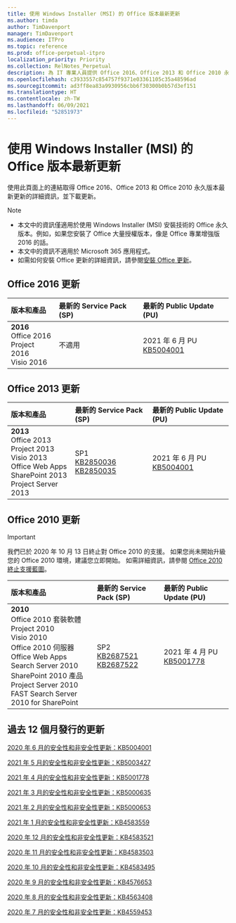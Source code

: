 ```yaml
---
title: 使用 Windows Installer (MSI) 的 Office 版本最新更新
ms.author: timda
author: TimDavenport
manager: TimDavenport
ms.audience: ITPro
ms.topic: reference
ms.prod: office-perpetual-itpro
localization_priority: Priority
ms.collection: RelNotes_Perpetual
description: 為 IT 專業人員提供 Office 2016、Office 2013 和 Office 2010 永久版本的最新更新資訊連結
ms.openlocfilehash: c3933557c854757f9371e03361105c35a48596ad
ms.sourcegitcommit: ad3ff8ea83a9930956cbb6f30300b0b57d3ef151
ms.translationtype: HT
ms.contentlocale: zh-TW
ms.lasthandoff: 06/09/2021
ms.locfileid: "52851973"
---
```

# <a name="latest-updates-for-versions-of-office-that-use-windows-installer-msi"></a>使用 Windows Installer (MSI) 的 Office 版本最新更新

使用此頁面上的連結取得 Office 2016、Office 2013 和 Office 2010 永久版本最新更新的詳細資訊，並下載更新。
  
 
> [!NOTE]
> - 本文中的資訊僅適用於使用 Windows Installer (MSI) 安裝技術的 Office 永久版本。例如，如果您安裝了 Office 大量授權版本，像是 Office 專業增強版 2016 的話。
> - 本文中的資訊不適用於 Microsoft 365 應用程式。
> - 如需如何安裝 Office 更新的詳細資訊，請參閱[安裝 Office 更新](https://support.office.com/article/2ab296f3-7f03-43a2-8e50-46de917611c5)。 


## <a name="office-2016-updates"></a>Office 2016 更新

|**版本和產品**|**最新的 Service Pack (SP)**|**最新的 Public Update (PU)**|
|:-----|:-----|:-----|
|**2016** <br/> Office 2016  <br/> Project 2016  <br/> Visio 2016  <br/> |不適用  <br/> |2021 年 6 月 PU  <br/> [KB5004001](https://support.microsoft.com/help/5004001) <br/> |

## <a name="office-2013-updates"></a>Office 2013 更新

|**版本和產品**|**最新的 Service Pack (SP)**|**最新的 Public Update (PU)**|
|:-----|:-----|:-----|
|**2013** <br/> Office 2013  <br/> Project 2013  <br/> Visio 2013  <br/> Office Web Apps  <br/> SharePoint 2013  <br/> Project Server 2013  <br/> |SP1 <br/> [KB2850036](https://support.microsoft.com/kb/2850036) <br/>[KB2850035](https://support.microsoft.com/kb/2850035) <br/> |2021 年 6 月 PU  <br/> [KB5004001](https://support.microsoft.com/help/5004001) <br/> |
   
## <a name="office-2010-updates"></a>Office 2010 更新
> [!IMPORTANT]
> 我們已於 2020 年 10 月 13 日終止對 Office 2010 的支援。 如果您尚未開始升級您的 Office 2010 環境，建議您立即開始。 如需詳細資訊，請參閱 [Office 2010 終止支援藍圖](/DeployOffice/office-2010-end-support-roadmap)。 

|**版本和產品**|**最新的 Service Pack (SP)**|**最新的 Public Update (PU)**|
|:-----|:-----|:-----|
|**2010** <br/> Office 2010 套裝軟體  <br/> Project 2010  <br/> Visio 2010  <br/> Office 2010 伺服器  <br/> Office Web Apps  <br/> Search Server 2010  <br/> SharePoint 2010 產品  <br/> Project Server 2010  <br/> FAST Search Server 2010 for SharePoint  <br/> |SP2 <br/>[KB2687521](https://support.microsoft.com/kb/2687521) <br/> [KB2687522](https://support.microsoft.com/kb/2687522) <br/> |2021 年 4 月 PU  <br/> [KB5001778](https://support.microsoft.com/help/5001778) <br/> |
   

   
## <a name="updates-released-in-past-12-months"></a>過去 12 個月發行的更新

[2020 年 6 月的安全性和非安全性更新：KB5004001](https://support.microsoft.com/help/5004001)


[2021 年 5 月的安全性和非安全性更新：KB5003427](https://support.microsoft.com/help/5003427)

[2021 年 4 月的安全性和非安全性更新：KB5001778](https://support.microsoft.com/help/5001778)

[2021 年 3 月的安全性和非安全性更新：KB5000635](https://support.microsoft.com/help/5000635)

[2021 年 2 月的安全性和非安全性更新：KB5000653](https://support.microsoft.com/help/5000653)

[2021 年 1 月的安全性和非安全性更新：KB4583559](https://support.microsoft.com/help/4583559)

[2020 年 12 月的安全性和非安全性更新：KB4583521](https://support.microsoft.com/help/4583521)

[2020 年 11 月的安全性和非安全性更新：KB4583503](https://support.microsoft.com/help/4583503)

[2020 年 10 月的安全性和非安全性更新：KB4583495](https://support.microsoft.com/help/4583495)

[2020 年 9 月的安全性和非安全性更新：KB4576653](https://support.microsoft.com/help/4576653)

[2020 年 8 月的安全性和非安全性更新：KB4563408](https://support.microsoft.com/help/4563408)

[2020 年 7 月的安全性和非安全性更新：KB4559453](https://support.microsoft.com/help/4559453)








 




</br>